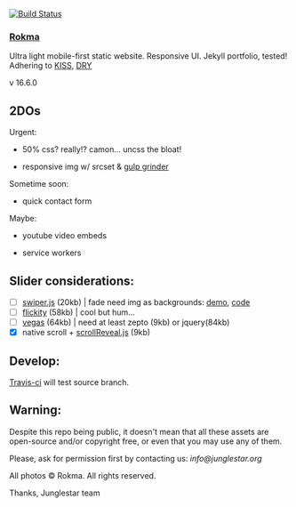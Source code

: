 [![Build Status](https://travis-ci.org/toybreaker/rokma.svg?branch=source)](https://travis-ci.org/toybreaker/rokma)

### [Rokma](https://rokma.com)

Ultra light mobile-first static website. Responsive UI. Jekyll portfolio, tested!  Adhering to [KISS](https://en.wikipedia.org/wiki/KISS_principle),   [DRY](https://en.wikipedia.org/wiki/Don%27t_repeat_yourself)

v 16.6.0


## 2DOs

Urgent:

- 50% css? really!? camon... uncss the bloat!

- responsive img w/ srcset & [gulp grinder](https://github.com/toybreaker/grinder)

Sometime soon:

- quick contact form

Maybe:

- youtube video embeds

- service workers

## Slider considerations:

- [ ] [swiper.js](http://www.idangero.us/swiper/) (20kb) | fade need img as backgrounds: [demo](http://www.idangero.us/swiper/demos/16-effect-fade.html), [code](https://github.com/nolimits4web/Swiper/blob/master/demos/16-effect-fade.html)
- [ ] [flickity](http://flickity.metafizzy.co/) (58kb) | cool but hum...
- [ ] [vegas](https://github.com/jaysalvat/vegas) (64kb) | need at least zepto (9kb) or jquery(84kb)
- [X] native scroll + [scrollReveal.js](https://github.com/jlmakes/scrollReveal.js/tree/master) (9kb)

## Develop:

[Travis-ci](https://github.com/toybreaker/rokma/blob/gh-pages/.travis.yml) will test source branch.


## Warning:

Despite this repo being public, it doesn't mean that all these assets are open-source and/or copyright free, or even that you may use any of them.

Please, ask for permission first by contacting us: _info@junglestar.org_

All photos © Rokma. All rights reserved.

Thanks, Junglestar team
